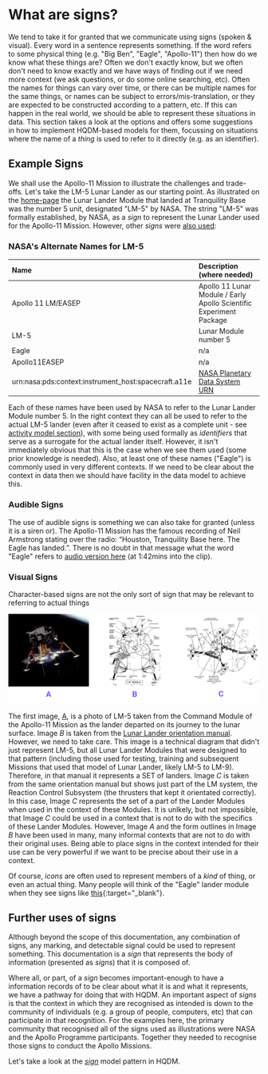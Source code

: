 # What are signs?

We tend to take it for granted that we communicate using signs (spoken & visual).  Every word in a sentence represents something.  If the word refers to some physical thing (e.g. "Big Ben", "Eagle", "Apollo-11") then how do we know what these things are?  Often we don't exactly know, but we often don't need to know exactly and we have ways of finding out if we need more context (we ask questions, or do some online searching, etc).  Often the names for things can vary over time, or there can be multiple names for the same things, or names can be subject to errors/mis-translation, or they are expected to be constructed according to a pattern, etc.  If this can happen in the real world, we should be able to represent these situations in data.  This section takes a look at the options and offers some suggestions in how to implement HQDM-based models for them, focussing on situations where the name of a *thing* is used to refer to it directly (e.g. as an identifier).

## Example Signs

We shall use the Apollo-11 Mission to illustrate the challenges and trade-offs.  Let's take the LM-5 Lunar Lander as our starting point.  As illustrated on the [home-page](../index.md) the Lunar Lander Module that landed at Tranquility Base was the number 5 unit, designated "LM-5" by NASA.  The string "LM-5" was formally established, by NASA, as a *sign* to represent the Lunar Lander used for the Apollo-11 Mission.  However, other *signs* were [also used](https://nssdc.gsfc.nasa.gov/nmc/spacecraft/display.action?id=1969-059C):

### NASA's Alternate Names for LM-5

| Name | Description (where needed) |
| :----------------- | :------------------------------------------------------------------ |
| Apollo 11 LM/EASEP | Apollo 11 Lunar Module / Early Apollo Scientific Experiment Package | 
| LM-5               | Lunar Module number 5                                               |
| Eagle              | n/a                                                                 |
| Apollo11EASEP      | n/a                                                                 |
| urn:nasa:pds:context:instrument_host:spacecraft.a11e | [NASA Planetary Data System URN](https://pds.nasa.gov/datastandards/citing/) |

Each of these names have been used by NASA to refer to the Lunar Lander Module number 5.  In the right context they can all be used to refer to the actual LM-5 lander (even after it ceased to exist as a complete unit - see [activity model section](../activity/activityEagle.md)), with some being used formally as *identifiers* that serve as a surrogate for the actual lander itself.  However, it isn't immediately obvious that this is the case when we see them used (some prior knowledge is needed).  Also, at least one of these names ("Eagle") is commonly used in very different contexts.  If we need to be clear about the context in data then we should have facility in the data model to achieve this.

### Audible Signs

The use of audible signs is something we can also take for granted (unless it is a siren or).  The Apollo-11 Mission has the famous recording of Neil Armstrong stating over the radio: “Houston, Tranquility Base here. The Eagle has landed.”.  There is no doubt in that message what the word "Eagle" refers to [audio version here](https://www.nasa.gov/wp-content/uploads/2018/07/62283main_landing.wav) (at 1:42mins into the clip).

### Visual Signs
Character-based signs are not the only sort of sign that may be relevant to referring to actual things

![Visual signs](../extras/source-images/SignsForLMs-OneAllPart.png)

The first image, [A](https://en.m.wikipedia.org/wiki/File:Apollo_11_Lunar_Module_Eagle_in_landing_configuration_in_lunar_orbit_from_the_Command_and_Service_Module_Columbia.jpg), is a photo of LM-5 taken from the Command Module of the Apollo-11 Mission as the lander departed on its journey to the lunar surface.  Image *B* is taken from the [Lunar Lander orientation manual](https://history.nasa.gov/alsj/LM-intro.pdf).  However, we need to take care.  This image is a technical diagram that didn't just represent LM-5, but all Lunar Lander Modules that were designed to that pattern (including those used for testing, training and subsequent Missions that used that model of Lunar Lander, likely LM-5 to LM-9).  Therefore, in that manual it represents a SET of landers.  Image *C* is taken from the same orientation manual but shows just part of the LM system, the Reaction Control Subsystem (the thrusters that kept it orientated correctly).  In this case, Image *C* represents the set of a part of the Lander Modules when used in the context of these Modules. It is unlkely, but not impossible, that Image *C* could be used in a context that is not to do with the specifics of these Lander Modules.  However, Image *A* and the form outlines in Image *B* have been used in many, many informal contexts that are not to do with their original uses.  Being able to place signs in the context intended for their use can be very powerful if we want to be precise about their use in a context.

Of course, *icons* are often used to represent members of a *kind* of thing, or even an actual thing.  Many people will think of the "Eagle" lander module when they see signs like [this](https://thenounproject.com/icon/lander-1946615/){:target="_blank"}.

## Further uses of signs
Although beyond the scope of this documentation, any combination of signs, any marking, and detectable signal could be used to represent something.  This documentation is a *sign* that represents the body of information (presented as *signs*) that it is composed of.  

Where all, or part, of a *sign* becomes important-enough to have a information records of to be clear about what it is and what it represents, we have a pathway for doing that with HQDM.  An important aspect of *signs* is that the context in which they are recognised as intended is down to the community of individuals (e.g. a group of people, computers, etc) that can participate in that recognition.  For the examples here, the primary community that recognised all of the signs used as illustrations were NASA and the Apollo Programme participants.  Together they needed to recognise those signs to conduct the Apollo Missions.

Let's take a look at the [*sign*](./sign.md) model pattern in HQDM.





